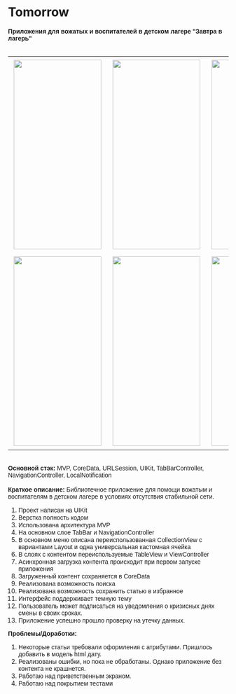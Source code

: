 # Tomorrow
<!DOCTYPE html>
<html>
<body>
<div><strong><span style="font-family:Arial,Helvetica,sans-serif">Приложения для вожатых и воспитателей в детском лагере &quot;Завтра в лагерь&quot;</span></strong></div>

<div>&nbsp;</div>

<table border="0" cellpadding="1" cellspacing="1">
	<tbody>
		<tr>
			<td>
			<div><strong><span style="font-family:Arial,Helvetica,sans-serif"><img alt="" src="https://storage.yandexcloud.net/zavtra-v-lager/git/images/01.png" style="height:433px; margin:5px; width:200px" /></span></strong></div>
			</td>
			<td>
			<div><span style="font-family:Arial,Helvetica,sans-serif"><img alt="" src="https://storage.yandexcloud.net/zavtra-v-lager/git/images/02.png" style="height:433px; margin:5px; width:200px" /></span></div>
			</td>
			<td>
			<div><span style="font-family:Arial,Helvetica,sans-serif"><img alt="" src="https://storage.yandexcloud.net/zavtra-v-lager/git/images/05.png" style="height:433px; margin:5px; width:200px" /></span></div>
			</td>
		</tr>
		<tr>
			<td>
			<div><span style="font-family:Arial,Helvetica,sans-serif"><img alt="" src="https://storage.yandexcloud.net/zavtra-v-lager/git/images/4.png" style="height:433px; margin:5px; width:200px" /></span></div>
			</td>
			<td>
			<div><span style="font-family:Arial,Helvetica,sans-serif"><img alt="" src="https://storage.yandexcloud.net/zavtra-v-lager/git/images/5.png" style="height:433px; margin:5px; width:200px" /></span></div>
			</td>
			<td>
			<div><span style="font-family:Arial,Helvetica,sans-serif"><img alt="" src="https://storage.yandexcloud.net/zavtra-v-lager/git/images/6.png" style="height:433px; margin:5px; width:200px" /></span></div>
			</td>
		</tr>
	</tbody>
</table>

<div>&nbsp;</div>

<div><span style="font-family:Arial,Helvetica,sans-serif"><strong>Основной стэк:</strong> MVP, CoreData, URLSession, UIKit, TabBarController, NavigationController,&nbsp;LocalNotification</span></div>

<div>&nbsp;</div>

<div><span style="font-family:Arial,Helvetica,sans-serif"><strong>Краткое описание:</strong>&nbsp;Библиотечное приложение для помощи вожатым и воспитателям в детском лагере в условиях отсутствия стабильной сети.</span></div>

<ol>
	<li>
	<div><span style="font-family:Arial,Helvetica,sans-serif">Проект написан на UIKit</span></div>
	</li>
	<li>
	<div><span style="font-family:Arial,Helvetica,sans-serif">Верстка полность кодом</span></div>
	</li>
	<li>
	<div><span style="font-family:Arial,Helvetica,sans-serif">Использована архитектура MVP&nbsp;</span></div>
	</li>
	<li>
	<div><span style="font-family:Arial,Helvetica,sans-serif">На основном слое TabBar и NavigationController</span></div>
	</li>
	<li>
	<div><span style="font-family:Arial,Helvetica,sans-serif">В основном меню описана&nbsp;переиспользованная&nbsp;CollectionView с вариантами Layout и одна универсальная кастомная&nbsp;ячейка</span></div>
	</li>
	<li>
	<div><span style="font-family:Arial,Helvetica,sans-serif">В слоях с контентом переиспользуемые TableView и ViewController</span></div>
	</li>
	<li>
	<div><span style="font-family:Arial,Helvetica,sans-serif">Асинхронная загрузка контента происходит при первом запуске приложения</span></div>
	</li>
	<li>
	<div><span style="font-family:Arial,Helvetica,sans-serif">Загруженный контент сохраняется в CoreData</span></div>
	</li>
	<li>
	<div><span style="font-family:Arial,Helvetica,sans-serif">Реализована возможность поиска&nbsp;</span></div>
	</li>
	<li>
	<div><span style="font-family:Arial,Helvetica,sans-serif">Реализована возможность сохранить статью в избранное</span></div>
	</li>
	<li>
	<div><span style="font-family:Arial,Helvetica,sans-serif">Интерфейс поддерживает темную тему</span></div>
	</li>
	<li>
	<div><span style="font-family:Arial,Helvetica,sans-serif">Пользователь может подписаться на уведомления о кризисных днях смены в своих сроках.</span></div>
	</li>
	<li>
	<div><span style="font-family:Arial,Helvetica,sans-serif">Приложение успешно прошло проверку на утечку данных.</span></div>
	</li>
</ol>

<div><strong><span style="font-family:Arial,Helvetica,sans-serif">Проблемы/Доработки:</span></strong></div>

<ol>
	<li>
	<div><span style="font-family:Arial,Helvetica,sans-serif">Некоторые статьи требовали оформления с атрибутами. Пришлось добавить в модель html дату.</span></div>
	</li>
	<li>
	<div><span style="font-family:Arial,Helvetica,sans-serif">Реализованы ошибки, но пока не обработаны. Однако приложение без контента не крашнется.</span></div>
	</li>
	<li>
	<div><span style="font-family:Arial,Helvetica,sans-serif">Работаю над приветственным экраном.</span></div>
	</li>
	<li>
	<div><span style="font-family:Arial,Helvetica,sans-serif">Работаю над покрытием тестами</span></div>
	</li>
</ol>
</body>
</html>
